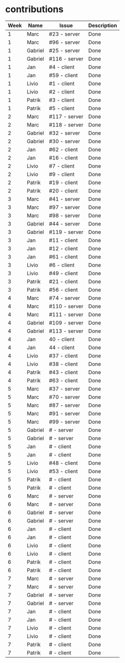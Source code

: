 # contributions

| Week | Name    | Issue         | Description |   
|------|---------|---------------|-------------|
| 1    | Marc    | #23 - server  | Done        |
| 1    | Marc    | #96 - server  | Done        |
| 1    | Gabriel | #25 - server  | Done        |
| 1    | Gabriel | #116 - server | Done        |
| 1    | Jan     | #4 - client   | Done        |
| 1    | Jan     | #59 - client  | Done        |
| 1    | Livio   | #1 - client   | Done        |
| 1    | Livio   | #2 - client   | Done        |
| 1    | Patrik  | #3 - client   | Done        |
| 1    | Patrik  | #5 - client   | Done        |
| 2    | Marc    | #117 - server | Done        |
| 2    | Marc    | #118 - server | Done        |
| 2    | Gabriel | #32 - server  | Done        |
| 2    | Gabriel | #30 - server  | Done        |
| 2    | Jan     | #62 - client  | Done        |
| 2    | Jan     | #16 - client  | Done        |
| 2    | Livio   | #7 - client   | Done        |
| 2    | Livio   | #9 - client   | Done        |
| 2    | Patrik  | #19 - client  | Done        |
| 2    | Patrik  | #20 - client  | Done        |
| 3    | Marc    | #41 - server  | Done        |
| 3    | Marc    | #97 - server  | Done        |
| 3    | Marc    | #98 - server  | Done        |
| 3    | Gabriel | #44 - server  | Done        |
| 3    | Gabriel | #119 - server | Done        |
| 3    | Jan     | #11 - client  | Done        |
| 3    | Jan     | #12 - client  | Done        |
| 3    | Jan     | #61 - client  | Done        |
| 3    | Livio   | #6 - client   | Done        | 
| 3    | Livio   | #49 - client  | Done        |
| 3    | Patrik  | #21 - client  | Done        |
| 3    | Patrik  | #56 - client  | Done        |
| 4    | Marc    | #74 - server  | Done        |
| 4    | Marc    | #110 - server | Done        |
| 4    | Marc    | #111 - server | Done        |
| 4    | Gabriel | #109 - server | Done        |
| 4    | Gabriel | #113 - server | Done        |
| 4    | Jan     | 40 - client   | Done        |
| 4    | Jan     | 44 - client   | Done        |
| 4    | Livio   | #37 - client   | Done       |
| 4    | Livio   | #38 - client   | Done       |
| 4    | Patrik  | #43 - client  | Done        |
| 4    | Patrik  | #63 - client  | Done        |
| 5    | Marc    | #37 - server  | Done        |
| 5    | Marc    | #70 - server  | Done        |
| 5    | Marc    | #87 - server  | Done        |
| 5    | Marc    | #91 - server  | Done        |
| 5    | Marc    | #99 - server  | Done        |
| 5    | Gabriel | # - server    | Done        |
| 5    | Gabriel | # - server    | Done        |
| 5    | Jan     | # - client    | Done        |
| 5    | Jan     | # - client    | Done        |
| 5    | Livio   | #48 - client  | Done        |
| 5    | Livio   | #53 - client  | Done        |
| 5    | Patrik  | # - client    | Done        |
| 5    | Patrik  | # - client    | Done        |
| 6    | Marc    | # - server    | Done        |
| 6    | Marc    | # - server    | Done        |
| 6    | Gabriel | # - server    | Done        |
| 6    | Gabriel | # - server    | Done        |
| 6    | Jan     | # - client    | Done        |
| 6    | Jan     | # - client    | Done        |
| 6    | Livio   | # - client    | Done        |
| 6    | Livio   | # - client    | Done        |
| 6    | Patrik  | # - client    | Done        |
| 6    | Patrik  | # - client    | Done        |
| 7    | Marc    | # - server    | Done        |
| 7    | Marc    | # - server    | Done        |
| 7    | Gabriel | # - server    | Done        |
| 7    | Gabriel | # - server    | Done        |
| 7    | Jan     | # - client    | Done        |
| 7    | Jan     | # - client    | Done        |
| 7    | Livio   | # - client    | Done        |
| 7    | Livio   | # - client    | Done        |
| 7    | Patrik  | # - client    | Done        |
| 7    | Patrik  | # - client    | Done        |
